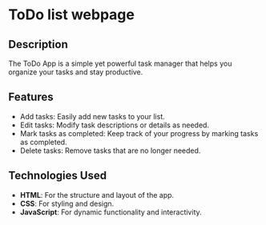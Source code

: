 # ToDo list webpage

## Description

The ToDo App is a simple yet powerful task manager that helps you organize your tasks and stay productive.
## Features

- Add tasks: Easily add new tasks to your list.
- Edit tasks: Modify task descriptions or details as needed.
- Mark tasks as completed: Keep track of your progress by marking tasks as completed.
- Delete tasks: Remove tasks that are no longer needed.

## Technologies Used

- **HTML**: For the structure and layout of the app.
- **CSS**: For styling and design.
- **JavaScript**: For dynamic functionality and interactivity.

